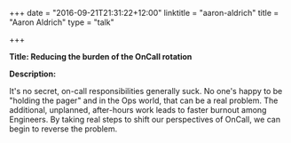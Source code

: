 +++
date = "2016-09-21T21:31:22+12:00"
linktitle = "aaron-aldrich"
title = "Aaron Aldrich"
type = "talk"

+++

<div class="span-15  ">
  <div class="span-15  last ">
  <p><strong>Title: Reducing the burden of the OnCall rotation</strong>

</p>

<p><strong>Description:</strong></p>

<p>It's no secret, on-call responsibilities generally suck. No one's happy to be "holding the pager" and in the Ops world, that can be a real problem. The additional, unplanned, after-hours work leads to faster burnout among Engineers. By taking real steps to shift our perspectives of OnCall, we can begin to reverse the problem.</p>

  </div>
</div>


